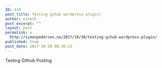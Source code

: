 ```yaml
---
ID: 419
post_title: Testing gihub wordpress plugin|
author: nitech
post_excerpt: ""
layout: post
permalink: >
  http://simonpedersen.no/2017/10/30/testing-gihub-wordpress-plugin/
published: true
post_date: 2017-10-30 08:30:13
---
```

Testing Github Posting